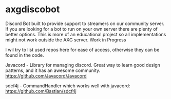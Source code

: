 # axgdiscobot
Discord Bot built to provide support to streamers on our community server.  
If you are looking for a bot to run on your own server there are plenty of better options. 
This is more of an educational project so all implementations might not work outside the AXG server. Work in Progress


I wil try to list used repos here for ease of access, otherwise they can be found in the code.

Javacord -  Library for managing discord.  Great way to learn good design patterns, and it has an awesome community. https://github.com/Javacord/Javacord

sdcf4j  -  CommandHandler which works well with javacord: https://github.com/Bastian/sdcf4j
